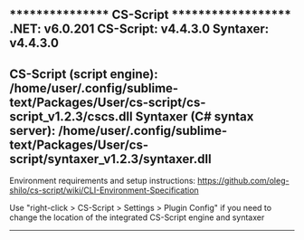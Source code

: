 *************** CS-Script ******************
.NET:      v6.0.201
CS-Script: v4.4.3.0
Syntaxer:  v4.4.3.0
---
CS-Script (script engine): /home/user/.config/sublime-text/Packages/User/cs-script/cs-script_v1.2.3/cscs.dll
Syntaxer (C# syntax server): /home/user/.config/sublime-text/Packages/User/cs-script/syntaxer_v1.2.3/syntaxer.dll
---


Environment requirements and setup instructions:
  https://github.com/oleg-shilo/cs-script/wiki/CLI-Environment-Specification

Use "right-click > CS-Script > Settings > Plugin Config" if you need to change the location of the integrated CS-Script engine and syntaxer
**********************************************